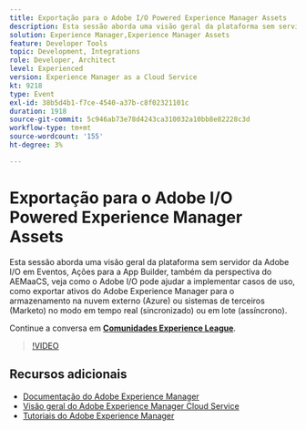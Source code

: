 ```yaml
---
title: Exportação para o Adobe I/O Powered Experience Manager Assets
description: Esta sessão aborda uma visão geral da plataforma sem servidor da Adobe I/O em Eventos, Ações para a App Builder, também da perspectiva do AEMaaCS, veja como o Adobe I/O pode ajudar a implementar casos de uso, como exportar ativos do Adobe Experience Manager para o armazenamento na nuvem externo (Azure) ou sistemas de terceiros (Marketo) no modo em tempo real (sincronizado) ou em lote (assíncrono).
solution: Experience Manager,Experience Manager Assets
feature: Developer Tools
topic: Development, Integrations
role: Developer, Architect
level: Experienced
version: Experience Manager as a Cloud Service
kt: 9218
type: Event
exl-id: 38b5d4b1-f7ce-4540-a37b-c8f02321101c
duration: 1918
source-git-commit: 5c946ab73e78d4243ca310032a10bb8e82228c3d
workflow-type: tm+mt
source-wordcount: '155'
ht-degree: 3%

---
```


# Exportação para o Adobe I/O Powered Experience Manager Assets

Esta sessão aborda uma visão geral da plataforma sem servidor da Adobe I/O em Eventos, Ações para a App Builder, também da perspectiva do AEMaaCS, veja como o Adobe I/O pode ajudar a implementar casos de uso, como exportar ativos do Adobe Experience Manager para o armazenamento na nuvem externo (Azure) ou sistemas de terceiros (Marketo) no modo em tempo real (sincronizado) ou em lote (assíncrono).

Continue a conversa em **[Comunidades Experience League](https://adobe.ly/3mkDXo6)**.

>[!VIDEO](https://video.tv.adobe.com/v/337842/?quality=12&learn=on&hidetitle=true)

## Recursos adicionais

- [Documentação do Adobe Experience Manager](https://experienceleague.adobe.com/docs/experience-manager-cloud-service.html?lang=pt-BR)
- [Visão geral do Adobe Experience Manager Cloud Service](https://experienceleague.adobe.com/docs/experience-manager-cloud-service/overview/home.html?lang=pt-BR)
- [Tutoriais do Adobe Experience Manager](https://experienceleague.adobe.com/docs/experience-manager-tutorials.html?lang=pt-BR)
